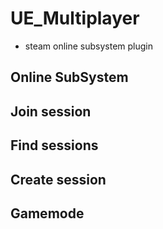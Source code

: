 # UE_Multiplayer
- steam online subsystem plugin

## Online SubSystem

## Join session

## Find sessions

## Create session

## Gamemode
